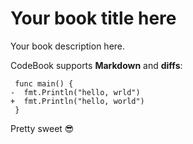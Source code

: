 # Your book title here

Your book description here.

CodeBook supports **Markdown** and **diffs**:

```diff-go
 func main() {
-  fmt.Println("hello, wrld")
+  fmt.Println("hello, world")
 }
```

Pretty sweet 😎
